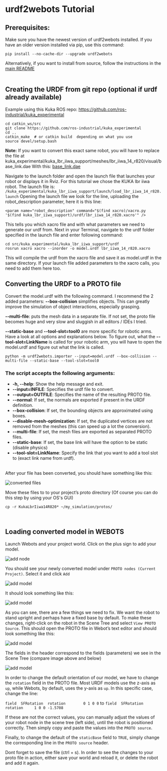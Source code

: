 # urdf2webots Tutorial

## Prerequisites:
Make sure you have the newest version of urdf2webots installed. If you have an older version installed via pip, use this command:

```
pip install --no-cache-dir --upgrade urdf2webots
```

Alternatively, if you want to install from source, follow the instructions in the [main README](../README.md)
<br /> 
<br /> 
## Creating the URDF from git repo (optional if urdf already available)

Example using this Kuka ROS repo:
https://github.com/ros-industrial/kuka_experimental

```
cd catkin_ws/src
git clone https://github.com/ros-industrial/kuka_experimental
cd ..
catkin_make  # or catkin build  depending on what you use
source devel/setup.bash
```
**Note:** If you want to convert this exact same robot, you will have to replace the file at
kuka_experimental/kuka_lbr_iiwa_support/meshes/lbr_iiwa_14_r820/visual/base_link.dae
With this:
[base_link.dae](https://drive.google.com/file/d/1J0dVuDOW7k3wa6Gj0vpjKzlNMzQHOAfD/view?usp=sharing)
<br /> 

Navigate to the launch folder and open the launch file that launches your robot or displays it in Rviz. For this tutorial we chose the KUKA lbr iiwa robot. The launch file is:
`/kuka_experimental/kuka_lbr_iiwa_support/launch/load_lbr_iiwa_14_r820.launch`
Opening the launch file we look for the line, uploading the robot_description parameter, here it is this line:

`<param name="robot_description" command="$(find xacro)/xacro.py '$(find kuka_lbr_iiwa_support)/urdf/lbr_iiwa_14_r820.xacro'" />`

This tells you which xacro file and with what parameters we need to generate our urdf from.
Next in your Terminal, navigate to the urdf folder specified in the launch file and enter following command:

```
cd src/kuka_experimental/kuka_lbr_iiwa_support/urdf
rosrun xacro xacro --inorder -o model.urdf lbr_iiwa_14_r820.xacro
```
This will compile the urdf from the xacro file and save it as model.urdf in the same directory. If your launch file added parameters to the xacro calls, you need to add them here too.
<br /> 

## Converting the URDF to a PROTO file

Convert the model.urdf with the following command. I recommend the 2 added parameters:
**--box-collision** simplifies objects. This can greatly improve the simulation of object interactions, especially grasping.

**--multi-file**: puts the mesh data in a separate file. If not set, the proto file becomes huge and very slow and sluggish in all editors / IDEs I tried.

**--static-base** and **--tool-slot=tool0** are more specific for robotic arms. Have a look at all options and explanations below. To figure out, what the **--tool-slot=LinkName** is called for your robotic arm, you will have to open the model.urdf and figure out what the link is called.

```
python -m urdf2webots.importer --input=model.urdf --box-collision --multi-file --static-base --tool-slot=tool0
```

### The script accepts the following arguments:
  - **-h, --help**: Show the help message and exit.
  - **--input=INFILE**: Specifies the urdf file to convert.
  - **--output=OUTFILE**: Specifies the name of the resulting PROTO file.
  - **--normal**: If set, the normals are exported if present in the URDF definition.
  - **--box-collision**: If set, the bounding objects are approximated using boxes.
  - **--disable-mesh-optimization**: If set, the duplicated vertices are not removed from the meshes (this can speed up a lot the conversion).
  - **--multi-file**: If set, the mesh files are exported as separated PROTO files.
  - **--static-base**: If set, the base link will have the option to be static (disable physics)
  - **--tool-slot=LinkName**: Specify the link that you want to add a tool slot to (exact link name from urdf).

<br /> 
After your file has been converted, you should have something like this:

![converted files](./images/converted_files.png)

Move these files to to your project’s proto directory (Of course you can do this step by using your OS's GUI)

```
cp -r KukaLbrIiwa14R820* ~/my_simulation/protos/
```

<br /> 

## Loading converted model in WEBOTS

Launch Webots and your project world. Click on the plus sign to add your model.

![add node](./images/webots_gui_1.png)

You should see your newly converted model under `PROTO nodes (Current Project)`.
Select it and click `Add`

![add model](./images/webots_gui_2.png)

It should look something like this:

![add model](./images/webots_robot_sideways.png)


As you can see, there are a few things we need to fix. We want the robot to stand upright and perhaps have a fixed base by default. To make these changes, right-click on the robot in the Scene Tree and select `View PROTO Source`.
This should open the PROTO file in Webot’s text editor and should look something like this:

![add model](./images/kuka_proto.png)


The fields in the header correspond to the fields (parameters) we see in the Scene Tree (compare image above and below)

![add model](./images/kuka_scene_tree.png)

In order to change the default orientation of our model, we have to change the `rotation` field in the PROTO file. Most URDF models use the z-axis as `up`, while Webots, by default, uses the y-axis as `up`. In this specific case, change the line:

`field  SFRotation  rotation        0 1 0 0`
to
`field  SFRotation  rotation     1 0 0 -1.5708`

If these are not the correct values, you can manually adjust the values of your robot node in the scene tree (left side), until the robot is positioned correctly. Then simply copy and paste the values into the `PROTO source`. 

Finally, to change the default of the `staticBase` field to `TRUE`, simply change the corresponding line in the `PROTO source` header.

Dont forget to save the file (ctrl + s). In order to see the changes to your proto file in action, either save your world and reload it, or delete the robot and add it again.
